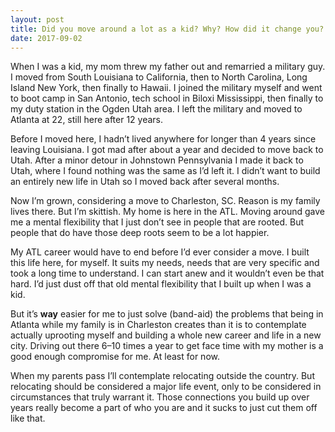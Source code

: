 ```yaml
---
layout: post
title: Did you move around a lot as a kid? Why? How did it change you?
date: 2017-09-02
---
```


<p>When I was a kid, my mom threw my father out and remarried a military guy. I moved from South Louisiana to California, then to North Carolina, Long Island New York, then finally to Hawaii. I joined the military myself and went to boot camp in San Antonio, tech school in Biloxi Mississippi, then finally to my duty station in the Ogden Utah area. I left the military and moved to Atlanta at 22, still here after 12 years.</p><p>Before I moved here, I hadn’t lived anywhere for longer than 4 years since leaving Louisiana. I got mad after about a year and decided to move back to Utah. After a minor detour in Johnstown Pennsylvania I made it back to Utah, where I found nothing was the same as I’d left it. I didn’t want to build an entirely new life in Utah so I moved back after several months.</p><p>Now I’m grown, considering a move to Charleston, SC. Reason is my family lives there. But I’m skittish. My home is here in the ATL. Moving around gave me a mental flexibility that I just don’t see in people that are rooted. But people that do have those deep roots seem to be a lot happier.</p><p>My ATL career would have to end before I’d ever consider a move. I built this life here, for myself. It suits my needs, needs that are very specific and took a long time to understand. I can start anew and it wouldn’t even be that hard. I’d just dust off that old mental flexibility that I built up when I was a kid.</p><p>But it’s <b>way</b> easier for me to just solve (band-aid) the problems that being in Atlanta while my family is in Charleston creates than it is to contemplate actually uprooting myself and building a whole new career and life in a new city. Driving out there 6–10 times a year to get face time with my mother is a good enough compromise for me. At least for now.</p><p>When my parents pass I’ll contemplate relocating outside the country. But relocating should be considered a major life event, only to be considered in circumstances that truly warrant it. Those connections you build up over years really become a part of who you are and it sucks to just cut them off like that.</p>
